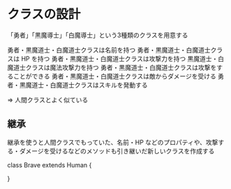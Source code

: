 # クラスの設計

「勇者」「黒魔導士」「白魔導士」という3種類のクラスを用意する

勇者・黒魔道士・白魔道士クラスは名前を持つ
勇者・黒魔道士・白魔道士クラスは HP を持つ
勇者・黒魔道士・白魔道士クラスは攻撃力を持つ
黒魔道士・白魔道士クラスは魔法攻撃力を持つ
勇者・黒魔道士・白魔道士クラスは攻撃をすることができる
勇者・黒魔道士・白魔道士クラスは敵からダメージを受ける
勇者・黒魔道士・白魔道士クラスはスキルを発動する

=> 人間クラスとよく似ている

## 継承

継承を使うと人間クラスでもっていた、名前・HP などのプロパティや、攻撃する・ダメージを受けるなどのメソッドも引き継いだ新しいクラスを作成する

class Brave extends Human
{

}



